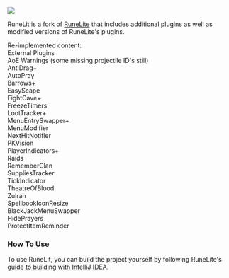![](https://i.imgur.com/sBLouZ7.png)

RuneLit is a fork of [RuneLite](https://github.com/runelite/runelite) that includes additional plugins as well as modified versions of RuneLite's plugins.

Re-implemented content:  
External Plugins  
AoE Warnings (some missing projectile ID's still)  
AntiDrag+  
AutoPray  
Barrows+  
EasyScape  
FightCave+  
FreezeTimers  
LootTracker+  
MenuEntrySwapper+  
MenuModifier  
NextHitNotifier  
PKVision  
PlayerIndicators+  
Raids  
RememberClan  
SuppliesTracker  
TickIndicator  
TheatreOfBlood  
Zulrah  
SpellbookIconResize  
BlackJackMenuSwapper  
HidePrayers  
ProtectItemReminder  

### How To Use
To use RuneLit, you can build the project yourself by following RuneLite's [guide to building with IntelliJ IDEA](https://github.com/runelite/runelite/wiki/Building-with-IntelliJ-IDEA).
